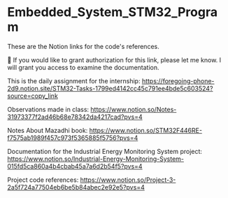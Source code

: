 # Embedded_System_STM32_Program

These are the Notion links for the code's references.

📌 If you would like to grant authorization for this link, please let me know. I will grant you access to examine the documentation.

This is the daily assignment for the internship:
https://foregoing-phone-2d9.notion.site/STM32-Tasks-1799ed4142cc45c791ee4bde5c603524?source=copy_link

Observations made in class:
https://www.notion.so/Notes-31973377f2ad46b68e78342da4217cad?pvs=4

Notes About Mazadhi book:
https://www.notion.so/STM32F446RE-f7575ab1989f457c973f5365885f5756?pvs=4

Documentation for the Industrial Energy Monitoring System project:
https://www.notion.so/Industrial-Energy-Monitoring-System-015fd5ca860a4b4cbab45a7a6d2b54f5?pvs=4

Project code references:
https://www.notion.so/Project-3-2a5f724a77504eb6be5b84abec2e92e5?pvs=4
